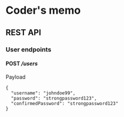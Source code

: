 # Coder's memo

## REST API

### User endpoints

#### **POST** _/users_

Payload

```
{
  "username": "johndoe99",
  "password": "strongpassword123",
  "confirmedPassword": "strongpassword123"
}
```
